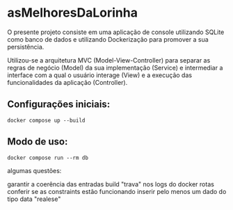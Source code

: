 # asMelhoresDaLorinha

O presente projeto consiste em uma aplicação de console utilizando SQLite como banco de dados e utilizando Dockerização para promover a sua persistência. 

Utilizou-se a arquitetura MVC (Model-View-Controller) para separar as regras de negócio (Model) da sua implementação (Service) e intermediar a interface com a qual o usuário interage (View) e a execução das funcionalidades da aplicação (Controller). 

## Configurações iniciais:

```bash:
docker compose up --build
```
## Modo de uso:

```bash:
docker compose run --rm db
```

algumas questões: 
<!-- arquitetura -->
garantir a coerência das entradas
build "trava" nos logs do docker
rotas
conferir se as constraints estão funcionando
inserir pelo menos um dado do tipo data "realese"
